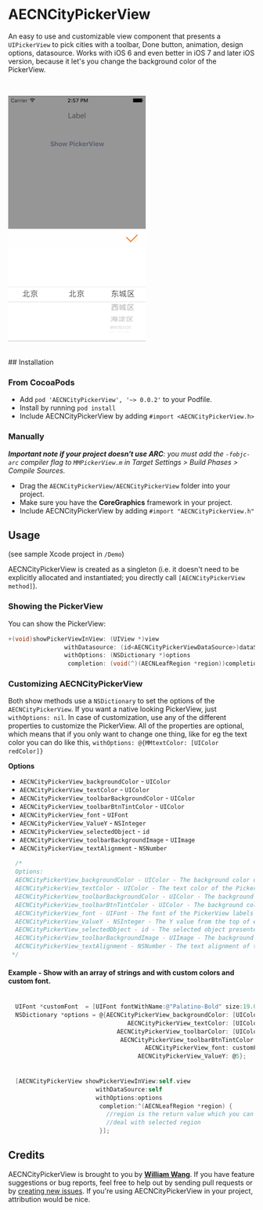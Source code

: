 AECNCityPickerView
============
 
An easy to use and customizable view component that presents a `UIPickerView` to pick cities with a toolbar, Done button, animation, design options, datasource.
Works with iOS 6 and even better in iOS 7 and later iOS version, because it let's you change the background color of the PickerView.


<br />

![AECNCityPickerView](https://github.com/canicelebrate/AECNCityPickerView/blob/master/AECNCityPickerView.png?raw=true)


<br />
## Installation

### From CocoaPods

* Add `pod 'AECNCityPickerView', '~> 0.0.2'` to your Podfile.
* Install by running `pod install`
* Include AECNCityPickerView by adding `#import <AECNCityPickerView.h>`

### Manually

_**Important note if your project doesn't use ARC**: you must add the `-fobjc-arc` compiler flag to `MMPickerView.m` in Target Settings > Build Phases > Compile Sources._

* Drag the `AECNCityPickerView/AECNCityPickerView` folder into your project.
* Make sure you have the **CoreGraphics** framework in your project.
* Include AECNCityPickerView by adding `#import "AECNCityPickerView.h"` 

## Usage

(see sample Xcode project in `/Demo`)

AECNCityPickerView is created as a singleton (i.e. it doesn't need to be explicitly allocated and instantiated; you directly call `[AECNCityPickerView method]`).

### Showing the PickerView

You can show the PickerView:

```objective-c
+(void)showPickerViewInView: (UIView *)view
                withDatasource: (id<AECNCityPickerViewDataSource>)dataSource
                withOptions: (NSDictionary *)options
                 completion: (void(^)(AECNLeafRegion *region))completion;

```


### Customizing AECNCityPickerView
Both show methods use a `NSDictionary` to set the options of the `AECNCityPickerView`. If you want a native looking PickerView, just `withOptions: nil`. In case of customization, use any of the different properties to customize the PickerView. All of the properties are optional, which means that if you only want to change one thing, like for eg the text color you can do like this, `withOptions: @{MMtextColor: [UIColor redColor]}`

**Options**

     
- `AECNCityPickerView_backgroundColor` - `UIColor` 
- `AECNCityPickerView_textColor` - `UIColor` 
- `AECNCityPickerView_toolbarBackgroundColor` - `UIColor` 
- `AECNCityPickerView_toolbarBtnTintColor` - `UIColor` 
- `AECNCityPickerView_font` - `UIFont` 
- `AECNCityPickerView_ValueY` - `NSInteger` 
- `AECNCityPickerView_selectedObject` - `id` 
- `AECNCityPickerView_toolbarBackgroundImage` - `UIImage`
- `AECNCityPickerView_textAlignment` - `NSNumber`

```objective-c
  /*
  Options:
  AECNCityPickerView_backgroundColor - UIColor - The background color of the PickerView (>=iOS 7)
  AECNCityPickerView_textColor - UIColor - The text color of the PickerView
  AECNCityPickerView_toolbarBackgroundColor - UIColor - The background color of the toolbar
  AECNCityPickerView_toolbarBtnTintColor - UIColor - The background color (<= iOS 6) or text color (>=iOS 7) of the Done button
  AECNCityPickerView_font - UIFont - The font of the PickerView labels
  AECNCityPickerView_ValueY - NSInteger - The Y value from the top of every label in the PickerView, useful when changing font/font-size.
  AECNCityPickerView_selectedObject - id - The selected object presented in the PickerView, an object from the array, for eg. [yourArray objectAtIndex:0];
  AECNCityPickerView_toolbarBackgroundImage - UIImage - The background image of the toolbar (320 x 44 for non retina, 640 x 88 for retina)
  AECNCityPickerView_textAlignment - NSNumber - The text alignment of the labels in the PickerView, @0 for Left, @1 for Center, @2 for Right
 */
```

#### Example - Show with an array of strings and with custom colors and custom font.
```objective-c
  
  UIFont *customFont  = [UIFont fontWithName:@"Palatino-Bold" size:19.0];
  NSDictionary *options = @{AECNCityPickerView_backgroundColor: [UIColor blackColor],
                                  AECNCityPickerView_textColor: [UIColor whiteColor],
                               AECNCityPickerView_toolbarColor: [UIColor darkGrayColor],
                                AECNCityPickerView_toolbarBtnTintColor: [UIColor whiteColor],
                                       AECNCityPickerView_font: customFont,
                                     AECNCityPickerView_ValueY: @5};

  
  [AECNCityPickerView showPickerViewInView:self.view
                         withDataSource:self
                         withOptions:options
                          completion:^(AECNLeafRegion *region) {
                            //region is the return value which you can use as you wish
                            //deal with selected region
                          }];
```



## Credits

AECNCityPickerView is brought to you by [**William Wang**](http://blog.csdn.net/missautumn). If you have feature suggestions or bug reports, feel free to help out by sending pull requests or by [creating new issues](https://github.com/canicelebrate/AECNCityPickerView/issues/new). If you're using AECNCityPickerView in your project, attribution would be nice.


